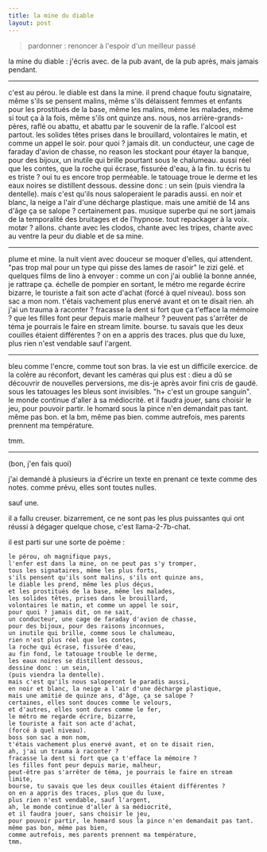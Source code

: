 ```yaml
---
title: la mine du diable
layout: post
---
```


> pardonner : renoncer à l'espoir d'un meilleur passé

la mine du diable : j'écris avec.
de la pub avant, de la pub après, mais jamais pendant.

---

c'est au pérou. le diable est dans la mine.
il prend chaque foutu signataire,
même s'ils se pensent malins,
même s'ils délaissent femmes et enfants
pour les prostitués de la base,
même les malins, même les malades,
même si tout ça à la fois,
même s'ils ont quinze ans.
nous, nos arrière-grands-pères,
raflé ou abattu,
et abattu par le souvenir de la rafle.
l'alcool est partout.
les solides têtes prises dans le brouillard,
volontaires le matin,
et comme un appel le soir.
pour quoi ? jamais dit.
un conducteur, une cage de faraday d'avion de chasse,
no reason les stockant pour étayer la banque,
pour des bijoux,
un inutile qui brille pourtant sous le chalumeau.
aussi réel que les contes,
que la roche qui écrase, fissurée d'eau,
à la fin.
tu écris tu es triste ?
oui tu es encore trop perméable.
le tatouage troue le derme
et les eaux noires se distillent dessous.
dessine donc : un sein
(puis viendra la dentelle).
mais c'est qu'ils nous saloperaient le paradis aussi.
en noir et blanc,
la neige a l'air d'une décharge plastique.
mais une amitié de 14 ans d'âge ça se salope ?
certainement pas.
musique superbe qui ne sort jamais de la temporalité
des bruitages et de l'hypnose.
tout repackager à la voix.
motør ? allons.
chante avec les clodos, chante avec les tripes,
chante avec au ventre la peur du diable et de sa mine.

---

plume et mine. 
la nuit vient avec douceur se moquer d'elles, qui attendent.
"pas trop mal pour un type qui pisse des lames de rasoir"
le zizi gelé.
et quelques films de lino à envoyer :
comme un con j'ai oublié la bonne année, je rattrape ça.
échelle de pompier en sortant,
le métro me regarde écrire bizarre,
le touriste a fait son acte d'achat
(forcé à quel niveau).
boss son sac a mon nom.
t'étais vachement plus enervé avant et on te disait rien.
ah j'ai un trauma à raconter ?
fracasse la dent si fort que ça t'efface la mémoire ?
que les filles font peur depuis marie malheur ?
peuvent pas s'arrêter de téma je pourrais le faire en stream limite.
bourse.
tu savais que les deux couilles étaient différentes ?
on en a appris des traces.
plus que du luxe,
plus rien n'est vendable sauf l'argent.

---

bleu comme l'encre, comme tout son bras.
la vie est un difficile exercice.
de la colère au réconfort, devant les caméras qui plus est :
dieu a dû se découvrir de nouvelles perversions,
me dis-je après avoir fini cris de gaudé.
sous les tatouages les bleus sont invisibles.
"h+ c'est un groupe sanguin".
le monde continue d'aller à sa médiocrité.
et il faudra jouer, sans choisir le jeu,
pour pouvoir partir.
le homard sous la pince n'en demandait pas tant.
même pas bon.
et la bm, même pas bien.
comme autrefois, mes parents prennent ma température.

tmm.

---

(bon, j'en fais quoi)

j'ai demandé à plusieurs ia d'écrire un texte
en prenant ce texte comme des notes.
comme prévu, elles sont toutes nulles.

sauf une.

il a fallu creuser. bizarrement,
ce ne sont pas les plus puissantes
qui ont réussi à dégager quelque chose,
c'est llama-2-7b-chat.

il est parti sur une sorte de poème :

```
le pérou, oh magnifique pays,
l'enfer est dans la mine, on ne peut pas s'y tromper,
tous les signataires, même les plus forts,
s'ils pensent qu'ils sont malins, s'ils ont quinze ans,
le diable les prend, même les plus déçus,
et les prostitués de la base, même les malades,
les solides têtes, prises dans le brouillard,
volontaires le matin, et comme un appel le soir,
pour quoi ? jamais dit, on ne sait,
un conducteur, une cage de faraday d'avion de chasse,
pour des bijoux, pour des raisons inconnues,
un inutile qui brille, comme sous le chalumeau,
rien n'est plus réel que les contes,
la roche qui écrase, fissurée d'eau,
au fin fond, le tatouage trouble le derme,
les eaux noires se distillent dessous,
dessine donc : un sein,
(puis viendra la dentelle).
mais c'est qu'ils nous saloperont le paradis aussi,
en noir et blanc, la neige a l'air d'une décharge plastique,
mais une amitié de quinze ans, d'âge, ça se salope ?
certaines, elles sont douces comme le velours,
et d'autres, elles sont dures comme le fer,
le métro me regarde écrire, bizarre,
le touriste a fait son acte d'achat,
(forcé à quel niveau).
boss son sac a mon nom,
t'étais vachement plus enervé avant, et on te disait rien,
ah, j'ai un trauma à raconter ?
fracasse la dent si fort que ça t'efface la mémoire ?
les filles font peur depuis marie, malheur,
peut-être pas s'arrêter de téma, je pourrais le faire en stream limite,
bourse, tu savais que les deux couilles étaient différentes ?
on en a appris des traces, plus que du luxe,
plus rien n'est vendable, sauf l'argent,
ah, le monde continue d'aller à sa médiocrité,
et il faudra jouer, sans choisir le jeu,
pour pouvoir partir, le homard sous la pince n'en demandait pas tant.
même pas bon, même pas bien,
comme autrefois, mes parents prennent ma température,
tmm.
```
